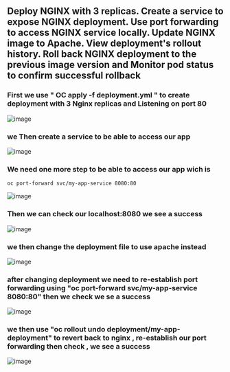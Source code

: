 ## Deploy NGINX with 3 replicas. Create a service to expose NGINX deployment. Use port forwarding to access NGINX service locally. Update NGINX image to Apache. View deployment's rollout history. Roll back NGINX deployment to the previous image version and Monitor pod status to confirm successful rollback

### First we use " OC apply -f deployment.yml " to create deployment with 3 Nginx replicas and Listening on port 80
![image](https://github.com/MoYousry510/IVolve-OJT/assets/80543993/719fd4cd-2098-40d3-a83f-32ffb01ffadc)

### we Then create a service to be able to access our app 
![image](https://github.com/MoYousry510/IVolve-OJT/assets/80543993/e8f519f2-8297-4d2a-80d9-070cbaae1079)

### We need one more step to be able to access our app wich is 
```
oc port-forward svc/my-app-service 8080:80
```
![image](https://github.com/MoYousry510/IVolve-OJT/assets/80543993/3c78c387-7430-49e3-821e-db97cb1d2b2a)

### Then we can check our localhost:8080 we see a success

![image](https://github.com/MoYousry510/IVolve-OJT/assets/80543993/b0eadd68-a120-4283-a82d-b33014ca3510)

### we then change the deployment file to use apache instead 
![image](https://github.com/MoYousry510/IVolve-OJT/assets/80543993/e3a0c8f3-5874-4f05-8b75-69711ad151ac)

### after changing deployment we need to re-establish port forwarding using "oc port-forward svc/my-app-service 8080:80" then we check we se a success
![image](https://github.com/MoYousry510/IVolve-OJT/assets/80543993/24bbe06a-9623-4d77-8548-858ea790081f)

### we then use "oc rollout undo deployment/my-app-deployment" to revert back to nginx , re-establish our port forwarding then check , we see a success
![image](https://github.com/MoYousry510/IVolve-OJT/assets/80543993/318a6256-7dc4-4833-9392-855bbc05850e)







